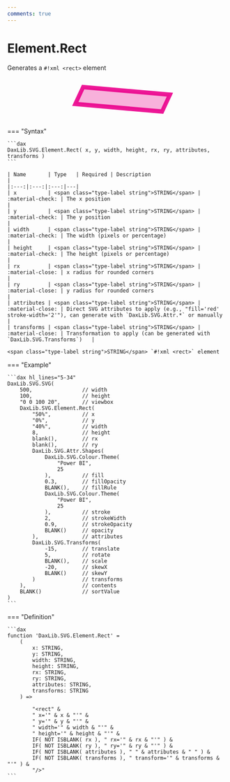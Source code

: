 ```yaml
---
comments: true
---
```

# Element.Rect

Generates a `#!xml <rect>` element

<svg width='500' height='100' viewbox= '0 0 100 20' xmlns='http://www.w3.org/2000/svg'><rect x='50%' y='0%' width='40%' height='8' fill='#EC008C' fill-opacity='0.3' stroke='#EC008C' stroke-width='2' stroke-opacity='0.9'   transform='translate(-15) rotate(5) skewX(-20) '/></svg>

=== "Syntax"

    ```dax
    DaxLib.SVG.Element.Rect( x, y, width, height, rx, ry, attributes, transforms )
    ```

    | Name       | Type   | Required | Description                                                               |
    |:---:|:---:|:---:|---|
    | x          | <span class="type-label string">STRING</span> | :material-check: | The x position                                                           |
    | y          | <span class="type-label string">STRING</span> | :material-check: | The y position                                                           |
    | width      | <span class="type-label string">STRING</span> | :material-check: | The width (pixels or percentage)                                         |
    | height     | <span class="type-label string">STRING</span> | :material-check: | The height (pixels or percentage)                                        |
    | rx         | <span class="type-label string">STRING</span> | :material-close: | x radius for rounded corners                                   |
    | ry         | <span class="type-label string">STRING</span> | :material-close: | y radius for rounded corners                                   |
    | attributes | <span class="type-label string">STRING</span> | :material-close: | Direct SVG attributes to apply (e.g., "fill='red' stroke-width='2'"), can generate with `DaxLib.SVG.Attr.*` or manually |
    | transforms | <span class="type-label string">STRING</span> | :material-close: | Transformation to apply (can be generated with `DaxLib.SVG.Transforms`)   |

    <span class="type-label string">STRING</span> `#!xml <rect>` element

=== "Example"

    ```dax hl_lines="5-34"
    DaxLib.SVG.SVG( 
        500,                // width
        100,                // height
        "0 0 100 20",       // viewbox
        DaxLib.SVG.Element.Rect(
            "50%",          // x
            "0%",           // y
            "40%",          // width
            8,              // height
            blank(),        // rx
            blank(),        // ry
            DaxLib.SVG.Attr.Shapes(
                DaxLib.SVG.Colour.Theme(
                    "Power BI",
                    25
                ),          // fill
                0.3,        // fillOpacity
                BLANK(),    // fillRule
                DaxLib.SVG.Colour.Theme(
                    "Power BI",
                    25
                ),          // stroke
                2,          // strokeWidth
                0.9,        // strokeOpacity
                BLANK()     // opacity
            ),              // attributes
            DaxLib.SVG.Transforms(
                -15,        // translate
                5,          // rotate
                BLANK(),    // scale
                -20,        // skewX
                BLANK()     // skewY
            )               // transforms
        ),                  // contents
        BLANK()             // sortValue
    )
    ```

=== "Definition"

    ```dax
    function 'DaxLib.SVG.Element.Rect' =
        (
            x: STRING,
            y: STRING,
            width: STRING,
            height: STRING,
            rx: STRING,
            ry: STRING,
            attributes: STRING,
            transforms: STRING
        ) =>

            "<rect" &
            " x='" & x & "'" &
            " y='" & y & "'" &
            " width='" & width & "'" &
            " height='" & height & "'" &
            IF( NOT ISBLANK( rx ), " rx='" & rx & "'" ) &
            IF( NOT ISBLANK( ry ), " ry='" & ry & "'" ) &
            IF( NOT ISBLANK( attributes ), " " & attributes & " " ) &
            IF( NOT ISBLANK( transforms ), " transform='" & transforms & "'" ) & 
            "/>"
    ```